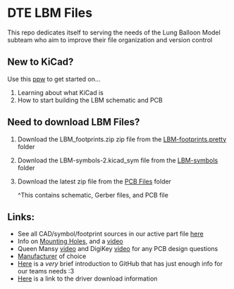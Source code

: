 # DTE LBM Files
This repo dedicates itself to serving the needs of the Lung Balloon Model subteam who aim to improve their file organization and version control

## New to KiCad?
Use this [ppw](https://uflorida-my.sharepoint.com/:p:/g/personal/j_gonzalez4_ufl_edu/ESTzj3oRa_5OslOHV_pKu_4B9L4kbTTlhvHuZAgVIsMCGw?e=MtXirV) to get started on...
1. Learning about what KiCad is
2. How to start building the LBM schematic and PCB

## Need to download LBM Files?
1. Download the LBM_footprints.zip zip file from the [LBM-footprints.pretty](https://github.com/julianna-778/DTE-LBM-Files/tree/main/PCB%20Files/LBM-footprints.pretty) folder
2. Download the LBM-symbols-2.kicad_sym file from the [LBM-symbols](https://github.com/julianna-778/DTE-LBM-Files/tree/main/PCB%20Files/LBM-symbols) folder
3. Download the latest zip file from the [PCB Files](https://github.com/julianna-778/DTE-LBM-Files/tree/main/PCB%20Files) folder

   ^This contains schematic, Gerber files, and PCB file
   
## Links:
- See all CAD/symbol/footprint sources in our active part file [here](https://docs.google.com/document/d/1QMjIAoFZjg54AbbEjMmA8GU2GEnOYeSXIRdQSNKbI4s/edit?tab=t.0)
- Info on [Mounting Holes](https://www.pcbway.com/blog/PCB_Basic_Information/What_are_Mounting_Holes_PCB_Knowledge_51332b83.html), and a [video](https://www.youtube.com/watch?v=pS7SrL-ZjmY&t=88s)
- Queen Mansy [video](https://mediasite.video.ufl.edu/Mediasite/Play/034c2cac9c494a558d50666e44f101571d) and DigiKey [video](https://youtu.be/vaCVh2SAZY4?si=QFfocP4VFCrLDv6F) for any PCB design questions
- [Manufacturer](https://www.allpcb.com/) of choice
- [Here](https://docs.google.com/document/d/1WyrrMa_ALmPAZvznJT0KnZH_fDL_DI7VsiZPKaXexkY/edit?usp=sharing) is a _very_ brief introduction to GitHub that has just enough info for our teams needs :3
- [Here](https://randomnerdtutorials.com/how-to-install-esp8266-board-arduino-ide/) is a link to the driver download information
